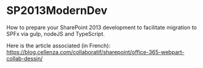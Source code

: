 # SP2013ModernDev
How to prepare your SharePoint 2013 development to facilitate migration to SPFx via gulp, nodeJS and TypeScript.

Here is the article associated (in French):
https://blog.cellenza.com/collaboratif/sharepoint/office-365-webpart-collab-dessin/ 
